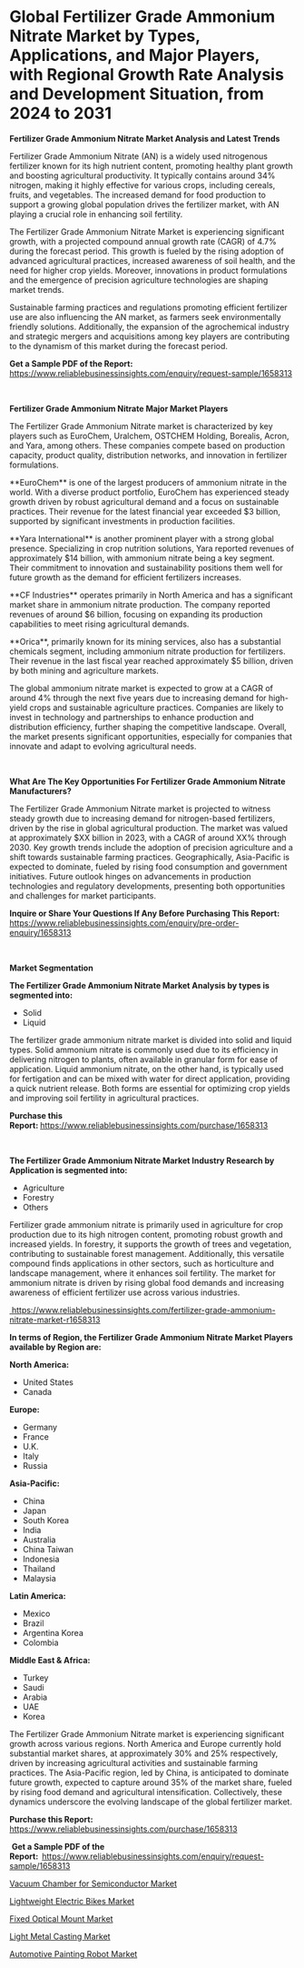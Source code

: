 <p><h1>Global Fertilizer Grade Ammonium Nitrate Market by Types, Applications, and Major Players, with Regional Growth Rate Analysis and Development Situation, from 2024 to 2031</h1></p><p><strong>Fertilizer Grade Ammonium Nitrate Market Analysis and Latest Trends</strong></p>
<p><p>Fertilizer Grade Ammonium Nitrate (AN) is a widely used nitrogenous fertilizer known for its high nutrient content, promoting healthy plant growth and boosting agricultural productivity. It typically contains around 34% nitrogen, making it highly effective for various crops, including cereals, fruits, and vegetables. The increased demand for food production to support a growing global population drives the fertilizer market, with AN playing a crucial role in enhancing soil fertility.</p><p>The Fertilizer Grade Ammonium Nitrate Market is experiencing significant growth, with a projected compound annual growth rate (CAGR) of 4.7% during the forecast period. This growth is fueled by the rising adoption of advanced agricultural practices, increased awareness of soil health, and the need for higher crop yields. Moreover, innovations in product formulations and the emergence of precision agriculture technologies are shaping market trends. </p><p>Sustainable farming practices and regulations promoting efficient fertilizer use are also influencing the AN market, as farmers seek environmentally friendly solutions. Additionally, the expansion of the agrochemical industry and strategic mergers and acquisitions among key players are contributing to the dynamism of this market during the forecast period.</p></p>
<p><strong>Get a Sample PDF of the Report:&nbsp;</strong> <a href="https://www.reliablebusinessinsights.com/enquiry/request-sample/1658313?utm_campaign=1113&utm_medium=2&utm_source=Github&utm_content=ia&utm_term=27122024&utm_id=fertilizer-grade-ammonium-nitrate">https://www.reliablebusinessinsights.com/enquiry/request-sample/1658313</a></p>
<p>&nbsp;</p>
<p><strong>Fertilizer Grade Ammonium Nitrate Major Market Players</strong></p>
<p><p>The Fertilizer Grade Ammonium Nitrate market is characterized by key players such as EuroChem, Uralchem, OSTCHEM Holding, Borealis, Acron, and Yara, among others. These companies compete based on production capacity, product quality, distribution networks, and innovation in fertilizer formulations.</p><p>**EuroChem** is one of the largest producers of ammonium nitrate in the world. With a diverse product portfolio, EuroChem has experienced steady growth driven by robust agricultural demand and a focus on sustainable practices. Their revenue for the latest financial year exceeded $3 billion, supported by significant investments in production facilities.</p><p>**Yara International** is another prominent player with a strong global presence. Specializing in crop nutrition solutions, Yara reported revenues of approximately $14 billion, with ammonium nitrate being a key segment. Their commitment to innovation and sustainability positions them well for future growth as the demand for efficient fertilizers increases.</p><p>**CF Industries** operates primarily in North America and has a significant market share in ammonium nitrate production. The company reported revenues of around $6 billion, focusing on expanding its production capabilities to meet rising agricultural demands.</p><p>**Orica**, primarily known for its mining services, also has a substantial chemicals segment, including ammonium nitrate production for fertilizers. Their revenue in the last fiscal year reached approximately $5 billion, driven by both mining and agriculture markets.</p><p>The global ammonium nitrate market is expected to grow at a CAGR of around 4% through the next five years due to increasing demand for high-yield crops and sustainable agriculture practices. Companies are likely to invest in technology and partnerships to enhance production and distribution efficiency, further shaping the competitive landscape. Overall, the market presents significant opportunities, especially for companies that innovate and adapt to evolving agricultural needs.</p></p>
<p>&nbsp;</p>
<p><strong>What Are The Key Opportunities For Fertilizer Grade Ammonium Nitrate Manufacturers?</strong></p>
<p><p>The Fertilizer Grade Ammonium Nitrate market is projected to witness steady growth due to increasing demand for nitrogen-based fertilizers, driven by the rise in global agricultural production. The market was valued at approximately $XX billion in 2023, with a CAGR of around XX% through 2030. Key growth trends include the adoption of precision agriculture and a shift towards sustainable farming practices. Geographically, Asia-Pacific is expected to dominate, fueled by rising food consumption and government initiatives. Future outlook hinges on advancements in production technologies and regulatory developments, presenting both opportunities and challenges for market participants.</p></p>
<p><strong>Inquire or Share Your Questions If Any Before Purchasing This Report:</strong> <a href="https://www.reliablebusinessinsights.com/enquiry/pre-order-enquiry/1658313?utm_campaign=1113&utm_medium=2&utm_source=Github&utm_content=ia&utm_term=27122024&utm_id=fertilizer-grade-ammonium-nitrate">https://www.reliablebusinessinsights.com/enquiry/pre-order-enquiry/1658313</a></p>
<p>&nbsp;</p>
<p><strong>Market Segmentation</strong></p>
<p><strong>The Fertilizer Grade Ammonium Nitrate Market Analysis by types is segmented into:</strong></p>
<p><ul><li>Solid</li><li>Liquid</li></ul></p>
<p><p>The fertilizer grade ammonium nitrate market is divided into solid and liquid types. Solid ammonium nitrate is commonly used due to its efficiency in delivering nitrogen to plants, often available in granular form for ease of application. Liquid ammonium nitrate, on the other hand, is typically used for fertigation and can be mixed with water for direct application, providing a quick nutrient release. Both forms are essential for optimizing crop yields and improving soil fertility in agricultural practices.</p></p>
<p><strong>Purchase this Report:&nbsp;</strong><a href="https://www.reliablebusinessinsights.com/purchase/1658313?utm_campaign=1113&utm_medium=2&utm_source=Github&utm_content=ia&utm_term=27122024&utm_id=fertilizer-grade-ammonium-nitrate">https://www.reliablebusinessinsights.com/purchase/1658313</a></p>
<p>&nbsp;</p>
<p><strong>The Fertilizer Grade Ammonium Nitrate Market Industry Research by Application is segmented into:</strong></p>
<p><ul><li>Agriculture</li><li>Forestry</li><li>Others</li></ul></p>
<p><p>Fertilizer grade ammonium nitrate is primarily used in agriculture for crop production due to its high nitrogen content, promoting robust growth and increased yields. In forestry, it supports the growth of trees and vegetation, contributing to sustainable forest management. Additionally, this versatile compound finds applications in other sectors, such as horticulture and landscape management, where it enhances soil fertility. The market for ammonium nitrate is driven by rising global food demands and increasing awareness of efficient fertilizer use across various industries.</p></p>
<p><a href="https://www.reliablebusinessinsights.com/fertilizer-grade-ammonium-nitrate-market-r1658313?utm_campaign=1113&utm_medium=2&utm_source=Github&utm_content=ia&utm_term=27122024&utm_id=fertilizer-grade-ammonium-nitrate">&nbsp;https://www.reliablebusinessinsights.com/fertilizer-grade-ammonium-nitrate-market-r1658313</a></p>
<p><strong>In terms of Region, the Fertilizer Grade Ammonium Nitrate Market Players available by Region are:</strong></p>
<p>
    <p> <strong> North America: </strong>
        <ul>
            <li>United States</li>
            <li>Canada</li>
        </ul>
        </p> 
    <p> <strong> Europe: </strong>
        <ul>
            <li>Germany</li>
            <li>France</li>
            <li>U.K.</li>
            <li>Italy</li>
            <li>Russia</li>
        </ul>
        </p> 
    <p> <strong> Asia-Pacific: </strong>
        <ul>
            <li>China</li>
            <li>Japan</li>
            <li>South Korea</li>
            <li>India</li>
            <li>Australia</li>
            <li>China Taiwan</li>
            <li>Indonesia</li>
            <li>Thailand</li>
            <li>Malaysia</li>
        </ul>
        </p> 
    <p> <strong> Latin America: </strong>
        <ul>
            <li>Mexico</li>
            <li>Brazil</li>
            <li>Argentina Korea</li>
            <li>Colombia</li>
        </ul>
        </p> 
    <p> <strong> Middle East & Africa: </strong>
        <ul>
            <li>Turkey</li>
            <li>Saudi</li>
            <li>Arabia</li>
            <li>UAE</li>
            <li>Korea</li>
        </ul>
    </p>
    </p>
<p><p>The Fertilizer Grade Ammonium Nitrate market is experiencing significant growth across various regions. North America and Europe currently hold substantial market shares, at approximately 30% and 25% respectively, driven by increasing agricultural activities and sustainable farming practices. The Asia-Pacific region, led by China, is anticipated to dominate future growth, expected to capture around 35% of the market share, fueled by rising food demand and agricultural intensification. Collectively, these dynamics underscore the evolving landscape of the global fertilizer market.</p></p>
<p><strong>Purchase this Report: </strong><a href="https://www.reliablebusinessinsights.com/purchase/1658313?utm_campaign=1113&utm_medium=2&utm_source=Github&utm_content=ia&utm_term=27122024&utm_id=fertilizer-grade-ammonium-nitrate">https://www.reliablebusinessinsights.com/purchase/1658313</a></p>
<p>&nbsp;<strong>Get a Sample PDF of the Report:&nbsp;&nbsp;</strong><a href="https://www.reliablebusinessinsights.com/enquiry/request-sample/1658313?utm_campaign=1113&utm_medium=2&utm_source=Github&utm_content=ia&utm_term=27122024&utm_id=fertilizer-grade-ammonium-nitrate">https://www.reliablebusinessinsights.com/enquiry/request-sample/1658313</a></p>
<p><strong></strong></p>
<p><p><a href="https://github.com/edacruz6/Market-Research-Report-List-1/blob/main/vacuum-chamber-for-semiconductor-market.md?utm_campaign=1113&utm_medium=2&utm_source=Github&utm_content=ia&utm_term=27122024&utm_id=fertilizer-grade-ammonium-nitrate">Vacuum Chamber for Semiconductor Market</a></p><p><a href="https://www.linkedin.com/pulse/how-149-growth-lightweight-electric-bikes-market-shaped-major-drivers-iav4e?utm_campaign=1113&utm_medium=2&utm_source=Github&utm_content=ia&utm_term=27122024&utm_id=fertilizer-grade-ammonium-nitrate">Lightweight Electric Bikes Market</a></p><p><a href="https://github.com/princessbartram3/Market-Research-Report-List-1/blob/main/fixed-optical-mount-market.md?utm_campaign=1113&utm_medium=2&utm_source=Github&utm_content=ia&utm_term=27122024&utm_id=fertilizer-grade-ammonium-nitrate">Fixed Optical Mount Market</a></p><p><a href="https://www.linkedin.com/pulse/comprehensive-analysis-light-metal-casting-market-growth-dduec?utm_campaign=1113&utm_medium=2&utm_source=Github&utm_content=ia&utm_term=27122024&utm_id=fertilizer-grade-ammonium-nitrate">Light Metal Casting Market</a></p><p><a href="https://www.linkedin.com/pulse/automotive-painting-robot-market-size-set-grow-rapidly-zswvf?utm_campaign=1113&utm_medium=2&utm_source=Github&utm_content=ia&utm_term=27122024&utm_id=fertilizer-grade-ammonium-nitrate">Automotive Painting Robot Market</a></p></p>